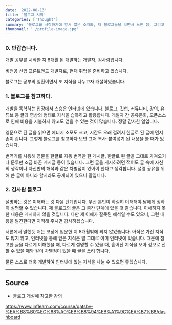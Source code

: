```yaml
---
date: '2022-08-13'
title: '블로그 시작'
categories: ['Thought']
summary: '블로그를 시작하기에 앞서 짧은 소개와, 타 블로그들을 보면서 느낀 점, 그리고 해당 블로그의 나아갈 방향'
thumbnail: './profile-image.jpg'
---
```


### 0. 반갑습니다.

개발 공부를 시작한 지 8개월 된 개발하는 개발자, 김사람입니다.

비전공 신입 프론트엔드 개발자로, 현재 취업을 준비하고 있습니다.

블로그는 공부의 일환이면서 또 지식을 나누고자 개설하였습니다.

### 1. 블로그를 참고하다.

개발을 독학하는 입장에서 스승은 인터넷에 있습니다.
블로그, 깃헙, 커뮤니티, 강의, 유튜브 등 글과 영상의 형태로 지식을 습득하고 활용합니다.
개발자 간 공유문화, 오픈소스로 인해 비용을 지불하지 않고도 얻을 수 있는 것이 많습니다.
정말 감사한 일입니다.

영문으로 된 글을 읽으면 에너지 소모도 크고, 시간도 오래 걸려서 한글로 된 글에 먼저 손이 갑니다. 그렇게 블로그를 참고하다 보면 그저 복사-붙여넣기 된 내용을 볼 때가 있습니다.

번역기를 사용해 영문을 한글로 자동 번역만 한 게시글, 한글로 된 글을 그대로 가져오거나 문투만 조금 바꾼 게시글 등이 있습니다. 그런 글을 게시하려면 적어도 글 속에 자신의 생각이나 자신만의 해석과 같은 차별점이 있어야 한다고 생각합니다.
설령 공유를 위해 쓴 글이 아니라 할지라도 공개되어 있으니 말입니다.

### 2. 김사람 블로그

설명하는 것은 이해하는 것 다음 단계입니다. 우선 본인이 확실히 이해해야 남에게 정확히 설명할 수 있습니다. 제 블로그의 글은 그 중간 단계에 있을 것 같습니다. 이해하지 못한 내용은 게시하지 않을 것입니다. 다만 제 이해가 잘못된 해석일 수도 있으니, 그런 내용을 발견한다면 지적해 주시면 감사하겠습니다.

서론에서 말했듯 저는 코딩에 입문한 지 8개월밖에 되지 않았습니다. 아직은 가진 지식도 많지 않고, 인터넷을 통해 얻은 지식은 말 그대로 이미 인터넷에 있습니다. 때문에 참고한 글을 다르게 이해했을 때, 다르게 설명할 수 있을 때, 흩어진 지식을 모아 정보로 전할 수 있을 때와 같이 차별점이 있을 때 글을 쓰려 합니다.

물론 스스로 더욱 개발하여 인터넷에 없는 지식을 나눌 수 있으면 좋겠습니다.

---

## Source

- 블로그 개설에 참고한 강의

<https://www.inflearn.com/course/gatsby-%EA%B8%B0%EC%88%A0%EB%B8%94%EB%A1%9C%EA%B7%B8/dashboard>
